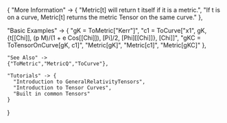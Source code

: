 {
  "More Information" -> {
      "Metric[t] will return t itself if it is a metric.",
   "If t is on a curve, Metric[t] returns the metric Tensor on the same curve."
  },

  "Basic Examples" -> {
      "gK = ToMetric[\"Kerr\"]",
      "c1 = ToCurve[\"x1\", gK, {t[\[Chi]], (p M)/(1 + e Cos[\[Chi]]), \[Pi]/2, \[Phi][\[Chi]]}, \[Chi]]",
      "gKC = ToTensorOnCurve[gK, c1]",
      "Metric[gK]",
      "Metric[c1]",
      "Metric[gKC]"
    },

    "See Also" ->
    {"ToMetric","MetricQ","ToCurve"},

    "Tutorials" -> {
      "Introduction to GeneralRelativityTensors",
      "Introduction to Tensor Curves",
      "Built in common Tensors"
    }

}
